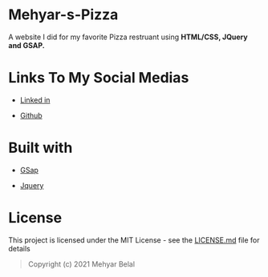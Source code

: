 # Mehyar-s-Pizza

A website I did for my favorite Pizza restruant using **HTML/CSS, JQuery and GSAP.**

# Links To My Social Medias

- [Linked in](https://www.linkedin.com/in/mehyar-belal-381710117/)

- [Github](https://www.linkedin.com/in/mehyar-belal-381710117/)

# Built with

- [GSap](https://greensock.com/gsap/)

- [Jquery](https://jquery.com/)

# License

This project is licensed under the MIT License - see the [LICENSE.md](#) file for details

> Copyright (c) 2021 Mehyar Belal
